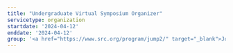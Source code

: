 ```yaml
---
title: "Undergraduate Virtual Symposium Organizer"
servicetype: organization
startdate: '2024-04-12'
enddate: '2024-04-12'
group: '<a href="https://www.src.org/program/jump2/" target="_blank">Joint University Microelectronics Program (JUMP) 2.0</a>, <a href="https://www.src.org/" target="_blank">Semiconductor Research Corporation (SRC)</a>'
---
```

